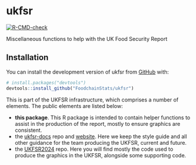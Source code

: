 
<!-- README.md is generated from README.Rmd. Please edit that file -->

# ukfsr

<!-- badges: start -->

[![R-CMD-check](https://github.com/FoodchainStats/ukfsr/actions/workflows/R-CMD-check.yaml/badge.svg)](https://github.com/FoodchainStats/ukfsr/actions/workflows/R-CMD-check.yaml)
<!-- badges: end -->

Miscellaneous functions to help with the UK Food Security Report

## Installation

You can install the development version of ukfsr from
[GitHub](https://github.com/) with:

``` r
# install.packages("devtools")
devtools::install_github("FoodchainStats/ukfsr")
```

This is part of the UKFSR infrastructure, which comprises a number of
elements. The public elements are listed below:

- **this package**. This R package is intended to contain helper
  functions to assist in the production of the report, mostly to ensure
  graphics are consistent.
- the [ukfsr-docs](https://github.com/FoodchainStats/ukfsr-docs) repo
  and [website](https://foodchainstats.github.io/ukfsr-docs/). Here we
  keep the style guide and all other guidance for the team producing the
  UKFSR, current and future.
- the
  [UKFSR2024](https://github.com/Defra-Data-Science-Centre-of-Excellence/UKFSR2024)
  repo. Here you will find mostly the code used to produce the graphics
  in the UKFSR, alongside some supporting code.
